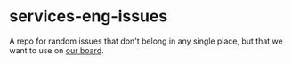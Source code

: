 # services-eng-issues
A repo for random issues that don't belong in any single place, but that we want to use on [our board](https://github.com/orgs/mozilla-services/projects/10).
